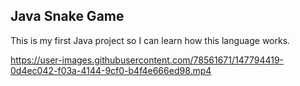 ## Java Snake Game

This is my first Java project so I can learn how this language works.

https://user-images.githubusercontent.com/78561671/147794419-0d4ec042-f03a-4144-9cf0-b4f4e666ed98.mp4

